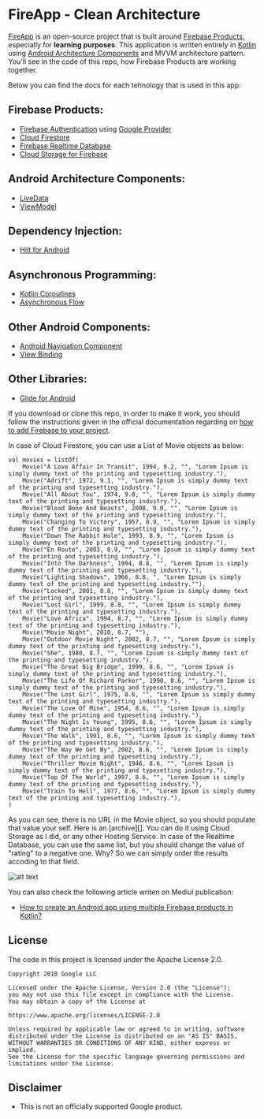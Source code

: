 # FireApp - Clean Architecture

[FireApp][1] is an open-source project that is built around [Firebase Products][2], especially for **learning purposes**. This application is written entirely in [Kotlin][3] using [Android Architecture Components][4] and MVVM architecture pattern. You'll see in the code of this repo, how Firebase Products are working together.

Below you can find the docs for each tehnology that is used in this app:

## Firebase Products:
* [Firebase Authentication][5] using [Google Provider][6]
* [Cloud Firestore][7]
* [Firebase Realtime Database][8]
* [Cloud Storage for Firebase][16]

## Android Architecture Components:
* [LiveData][9]
* [ViewModel][10]

## Dependency Injection:
* [Hilt for Android][11]

## Asynchronous Programming:
* [Kotlin Coroutines][12]
* [Asynchronous Flow][13]

## Other Android Components:
* [Android Navigation Component][14]
* [View Binding][19]

## Other Libraries:
* [Glide for Android][15]

If you download or clone this repo, in order to make it work, you should follow the instructions given in the official documentation regarding on [how to add Firebase to your project][15].

In case of Cloud Firestore, you can use a List of Movie objects as below:
  
    val movies = listOf(
        Movie("A Love Affair In Transit", 1994, 9.2, "", "Lorem Ipsum is simply dummy text of the printing and typesetting industry."),
        Movie("Adrift", 1972, 9.1, "", "Lorem Ipsum is simply dummy text of the printing and typesetting industry."),
        Movie("All About You", 1974, 9.0, "", "Lorem Ipsum is simply dummy text of the printing and typesetting industry."),
        Movie("Blood Bone And Beasts", 2008, 9.0, "", "Lorem Ipsum is simply dummy text of the printing and typesetting industry."),
        Movie("Changing To Victory", 1957, 8.9, "", "Lorem Ipsum is simply dummy text of the printing and typesetting industry."),
        Movie("Down The Rabbit Hole", 1993, 8.9, "", "Lorem Ipsum is simply dummy text of the printing and typesetting industry."),
        Movie("En Route", 2003, 8.9, "", "Lorem Ipsum is simply dummy text of the printing and typesetting industry."),
        Movie("Into The Darkness", 1994, 8.8, "", "Lorem Ipsum is simply dummy text of the printing and typesetting industry."),
        Movie("Lighting Shadows", 1966, 8.8, ", "Lorem Ipsum is simply dummy text of the printing and typesetting industry.""),
        Movie("Locked", 2001, 8.8, "", "Lorem Ipsum is simply dummy text of the printing and typesetting industry."),
        Movie("Lost Girl", 1999, 8.8, "", "Lorem Ipsum is simply dummy text of the printing and typesetting industry."),
        Movie("Love Africa", 1994, 8.7, "", "Lorem Ipsum is simply dummy text of the printing and typesetting industry."),
        Movie("Movie Night", 2010, 8.7, ""),
        Movie("Outdoor Movie Night", 2002, 8.7, "", "Lorem Ipsum is simply dummy text of the printing and typesetting industry."),
        Movie("She", 1980, 8.7, "", "Lorem Ipsum is simply dummy text of the printing and typesetting industry."),
        Movie("The Great Big Bridge", 1999, 8.6, "", "Lorem Ipsum is simply dummy text of the printing and typesetting industry."),
        Movie("The Life Of Richard Parker", 1990, 8.6, "", "Lorem Ipsum is simply dummy text of the printing and typesetting industry."),
        Movie("The Lost Girl", 1975, 8.6, "", "Lorem Ipsum is simply dummy text of the printing and typesetting industry."),
        Movie("The Love Of Mine", 1954, 8.6, "", "Lorem Ipsum is simply dummy text of the printing and typesetting industry."),
        Movie("The Night Is Young", 1995, 8.6, "", "Lorem Ipsum is simply dummy text of the printing and typesetting industry."),
        Movie("The Walk", 1991, 8.6, "", "Lorem Ipsum is simply dummy text of the printing and typesetting industry."),
        Movie("The Way We Get By", 2002, 8.6, "", "Lorem Ipsum is simply dummy text of the printing and typesetting industry."),
        Movie("Thriller Movie Night", 1946, 8.6, "", "Lorem Ipsum is simply dummy text of the printing and typesetting industry."),
        Movie("Top Of The World", 1997, 8.6, "", "Lorem Ipsum is simply dummy text of the printing and typesetting industry."),
        Movie("Train To Hell", 1977, 8.6, "", "Lorem Ipsum is simply dummy text of the printing and typesetting industry."),
    )
  
  As you can see, there is no URL in the Movie object, so you should populate that value your self. Here is an [archive][]. You can do it using Cloud Storage as I did, or any other Hosting Service. In case of the Realtime Database, you can use the same list, but you should change the value of "rating" to a negative one. Why? So we can simply order the results accoding to that field.
  
![alt text](https://i.ibb.co/B48LgJb/AllNew.png)

You can also check the following article writen on Mediul publication:

* [How to create an Android app using multiple Firebase products in Kotlin?][18]

**License**
---
The code in this project is licensed under the Apache License 2.0.

    Copyright 2018 Google LLC

    Licensed under the Apache License, Version 2.0 (the "License");
    you may not use this file except in compliance with the License.
    You may obtain a copy of the License at

    https://www.apache.org/licenses/LICENSE-2.0

    Unless required by applicable law or agreed to in writing, software
    distributed under the License is distributed on an "AS IS" BASIS,
    WITHOUT WARRANTIES OR CONDITIONS OF ANY KIND, either express or implied.
    See the License for the specific language governing permissions and
    limitations under the License.

**Disclaimer**
---
* This is not an officially supported Google product.

[1]: https://play.google.com/store/apps/details?id=ro.alexmamo.firebase
[2]: https://firebase.google.com/
[3]: https://kotlinlang.org/
[4]: https://developer.android.com/topic/libraries/architecture
[5]: https://firebase.google.com/products/auth
[6]: https://firebase.google.com/docs/auth/android/google-signin
[7]: https://firebase.google.com/docs/firestore
[8]: https://firebase.google.com/docs/database
[9]: https://developer.android.com/topic/libraries/architecture/livedata
[10]: https://developer.android.com/topic/libraries/architecture/viewmodel
[11]: https://developer.android.com/training/dependency-injection/hilt-android
[12]: https://kotlinlang.org/docs/coroutines-overview.html
[13]: https://kotlinlang.org/docs/flow.html
[14]: https://developer.android.com/guide/navigation
[15]: https://github.com/bumptech/glide
[16]: https://firebase.google.com/docs/storage
[17]: http://alexmamo.ro/apps/FireApp/movie_posters.rar
[18]: https://medium.com/firebase-tips-tricks/how-to-create-an-android-app-using-multiple-firebase-products-in-kotlin-16aade81ffec
[19]: https://developer.android.com/topic/libraries/view-binding
